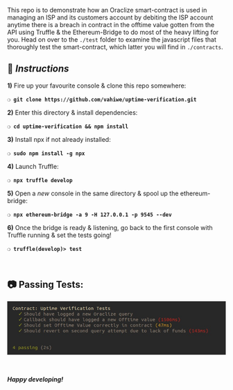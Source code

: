 This repo is to demonstrate how an Oraclize smart-contract is used in managing an ISP and its customers account by debiting the ISP account anytime there is a breach in contract in the offtime value gotten from the API using Truffle & the Ethereum-Bridge to do most of the heavy lifting for you. Head on over to the `./test` folder to examine the javascript files that thoroughly test the smart-contract, which latter you will find in `./contracts`.

## :page_with_curl:  _Instructions_

**1)** Fire up your favourite console & clone this repo somewhere:

__`❍ git clone https://github.com/vahiwe/uptime-verification.git`__

**2)** Enter this directory & install dependencies:

__`❍ cd uptime-verification && npm install`__

**3)** Install npx if not already installed:

__`❍ sudo npm install -g npx `__

**4)** Launch Truffle:

__`❍ npx truffle develop`__

**5)** Open a _new_ console in the same directory & spool up the ethereum-bridge:

__`❍ npx ethereum-bridge -a 9 -H 127.0.0.1 -p 9545 --dev `__

**6)** Once the bridge is ready & listening, go back to the first console with Truffle running & set the tests going!

__`❍ truffle(develop)> test`__

&nbsp;

## :camera: Passing Tests:

![The passing tests](uptime-verification-test.jpg)

&nbsp;

__*Happy developing!*__

